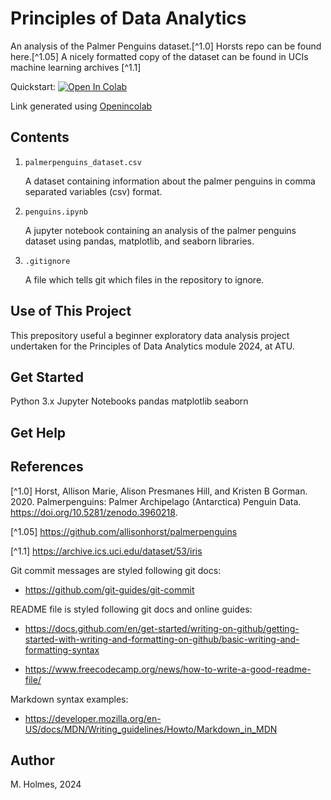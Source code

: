 # Principles of Data Analytics

An analysis of the Palmer Penguins dataset.[^1.0] Horsts repo can be found here.[^1.05] A nicely formatted copy of the dataset can be found in UCIs machine learning archives [^1.1]

Quickstart:
 <a target="_blank" href="https://colab.research.google.com/github/holmstead/principles_of_data_analytics/blob/main/penguins.ipynb">
  <img src="https://colab.research.google.com/assets/colab-badge.svg" alt="Open In Colab"/>
</a>

Link generated using [Openincolab](https://openincolab.com/)






## Contents

1. `palmerpenguins_dataset.csv`
   
   A dataset containing information about the palmer penguins in comma separated variables (csv) format.

2. `penguins.ipynb`

   A jupyter notebook containing an analysis of the palmer penguins dataset using pandas, matplotlib, and seaborn libraries.

3. `.gitignore`

   A file which tells git which files in the repository to ignore.

## Use of This Project

This prepository useful a beginner exploratory data analysis project undertaken for the Principles of Data Analytics module 2024, at ATU.

## Get Started

Python 3.x
Jupyter Notebooks
pandas
matplotlib
seaborn

## Get Help

## References

[^1.0] Horst, Allison Marie, Alison Presmanes Hill, and Kristen B Gorman. 2020. Palmerpenguins: Palmer Archipelago (Antarctica) Penguin Data. https://doi.org/10.5281/zenodo.3960218.

[^1.05] https://github.com/allisonhorst/palmerpenguins

[^1.1] https://archive.ics.uci.edu/dataset/53/iris

Git commit messages are styled following git docs: 

- https://github.com/git-guides/git-commit

README file is styled following git docs and online guides: 

- https://docs.github.com/en/get-started/writing-on-github/getting-started-with-writing-and-formatting-on-github/basic-writing-and-formatting-syntax

- https://www.freecodecamp.org/news/how-to-write-a-good-readme-file/

Markdown syntax examples:

- https://developer.mozilla.org/en-US/docs/MDN/Writing_guidelines/Howto/Markdown_in_MDN


## Author

M. Holmes, 2024
